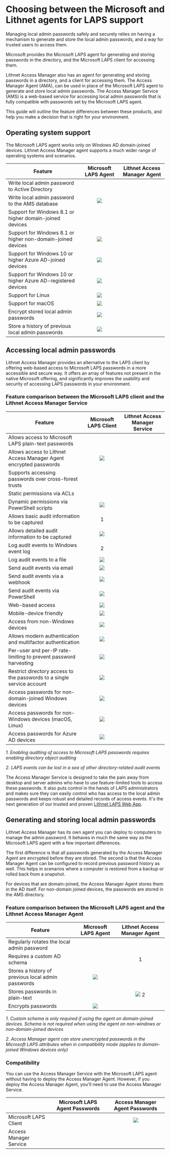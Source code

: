 # Choosing between the Microsoft and Lithnet agents for LAPS support

Managing local admin passwords safely and securely relies on having a mechanism to generate and store the local admin passwords, and a way for trusted users to access them.

Microsoft provides the Microsoft LAPS agent for generating and storing passwords in the directory, and the Microsoft LAPS client for accessing them.

Lithnet Access Manager also has an agent for generating and storing passwords in a directory, and a client for accessing them. The Access Manager Agent (AMA), can be used in place of the Microsoft LAPS agent to generate and store local admin passwords. The Access Manager Service (AMS) is a web-based service for accessing local admin passwords that is fully compatible with passwords set by the Microsoft LAPS agent.

This guide will outline the feature differences between these products, and help you make a decision that is right for your environment.

## Operating system support

The Microsoft LAPS agent works only on Windows AD domain-joined devices. Lithnet Access Manager agent supports a much wider range of operating systems and scenarios.

| Feature                                                      |                       Microsoft LAPS Agent                       |                   Lithnet Access Manager Agent                   |
| ------------------------------------------------------------ | :--------------------------------------------------------------: | :--------------------------------------------------------------: |
| Write local admin password to Active Directory               | <img src="../../images/check2.png" alt="" data-size="line"> | <img src="../../images/check2.png" alt="" data-size="line"> |
| Write local admin password to the AMS database               |                  ![](../../images/dash.png)                 | <img src="../../images/check2.png" alt="" data-size="line"> |
| Support for Windows 8.1 or higher domain-joined devices      | <img src="../../images/check2.png" alt="" data-size="line"> | <img src="../../images/check2.png" alt="" data-size="line"> |
| Support for Windows 8.1 or higher non-domain-joined devices  |                  ![](../../images/dash.png)                 | <img src="../../images/check2.png" alt="" data-size="line"> |
| Support for Windows 10 or higher Azure AD-joined devices     |                  ![](../../images/dash.png)                 | <img src="../../images/check2.png" alt="" data-size="line"> |
| Support for Windows 10 or higher Azure AD-registered devices |                  ![](../../images/dash.png)                 | <img src="../../images/check2.png" alt="" data-size="line"> |
| Support for Linux                                            |                  ![](../../images/dash.png)                 | <img src="../../images/check2.png" alt="" data-size="line"> |
| Support for macOS                                            |                  ![](../../images/dash.png)                 | <img src="../../images/check2.png" alt="" data-size="line"> |
| Encrypt stored local admin passwords                         |                  ![](../../images/dash.png)                 | <img src="../../images/check2.png" alt="" data-size="line"> |
| Store a history of previous local admin passwords            |                  ![](../../images/dash.png)                 | <img src="../../images/check2.png" alt="" data-size="line"> |

## Accessing local admin passwords

Lithnet Access Manager provides an alternative to the LAPS client by offering web-based access to Microsoft LAPS passwords in a more accessible and secure way. It offers an array of features not present in the native Microsoft offering, and significantly improves the usability and security of accessing LAPS passwords in your environment.

### Feature comparison between the Microsoft LAPS client and the Lithnet Access Manager Service

| Feature                                                                |                       Microsoft LAPS Client                       |                  Lithnet Access Manager Service                  |
| ---------------------------------------------------------------------- | :---------------------------------------------------------------: | :--------------------------------------------------------------: |
| Allows access to Microsoft LAPS plain-text passwords                   |  <img src="../../images/check2.png" alt="" data-size="line"> | <img src="../../images/check2.png" alt="" data-size="line"> |
| Allows access to Lithnet Access Manager Agent encrypted passwords      |                  ![](../../images/dash.png)                  | <img src="../../images/check2.png" alt="" data-size="line"> |
| Supports accessing passwords over cross-forest trusts                  |  <img src="../../images/check2.png" alt="" data-size="line"> | <img src="../../images/check2.png" alt="" data-size="line"> |
| Static permissions via ACLs                                            |  <img src="../../images/check2.png" alt="" data-size="line"> | <img src="../../images/check2.png" alt="" data-size="line"> |
| Dynamic permissions via PowerShell scripts                             |                  ![](../../images/dash.png)                  | <img src="../../images/check2.png" alt="" data-size="line"> |
| Allows basic audit information to be captured                          | <img src="../../images/check2.png" alt="" data-size="line">1 | <img src="../../images/check2.png" alt="" data-size="line"> |
| Allows detailed audit information to be captured                       |                  ![](../../images/dash.png)                  | <img src="../../images/check2.png" alt="" data-size="line"> |
| Log audit events to Windows event log                                  | <img src="../../images/check2.png" alt="" data-size="line">2 | <img src="../../images/check2.png" alt="" data-size="line"> |
| Log audit events to a file                                             |                  ![](../../images/dash.png)                  | <img src="../../images/check2.png" alt="" data-size="line"> |
| Send audit events via email                                            |                  ![](../../images/dash.png)                  | <img src="../../images/check2.png" alt="" data-size="line"> |
| Send audit events via a webhook                                        |                  ![](../../images/dash.png)                  | <img src="../../images/check2.png" alt="" data-size="line"> |
| Send audit events via PowerShell                                       |                  ![](../../images/dash.png)                  | <img src="../../images/check2.png" alt="" data-size="line"> |
| Web-based access                                                       |                  ![](../../images/dash.png)                  | <img src="../../images/check2.png" alt="" data-size="line"> |
| Mobile-device friendly                                                 |                  ![](../../images/dash.png)                  | <img src="../../images/check2.png" alt="" data-size="line"> |
| Access from non-Windows devices                                        |                  ![](../../images/dash.png)                  | <img src="../../images/check2.png" alt="" data-size="line"> |
| Allows modern authentication and multifactor authentication            |                  ![](../../images/dash.png)                  | <img src="../../images/check2.png" alt="" data-size="line"> |
| Per-user and per-IP rate-limiting to prevent password harvesting       |                  ![](../../images/dash.png)                  | <img src="../../images/check2.png" alt="" data-size="line"> |
| Restrict directory access to the passwords to a single service account |                  ![](../../images/dash.png)                  | <img src="../../images/check2.png" alt="" data-size="line"> |
| Access passwords for non-domain-joined Windows devices                 |                  ![](../../images/dash.png)                  | <img src="../../images/check2.png" alt="" data-size="line"> |
| Access passwords for non-Windows devices (macOS, Linux)                |                  ![](../../images/dash.png)                  | <img src="../../images/check2.png" alt="" data-size="line"> |
| Access passwords for Azure AD devices                                  |                  ![](../../images/dash.png)                  | <img src="../../images/check2.png" alt="" data-size="line"> |

_1. Enabling auditing of access to Microsoft LAPS passwords requires enabling directory object auditing_

_2. LAPS events can be lost in a sea of other directory-related audit events_

The Access Manager Service is designed to take the pain away from desktop and server admins who have to use feature-limited tools to access these passwords. It also puts control in the hands of LAPS administrators and makes sure they can easily control who has access to the local admin passwords and keeps robust and detailed records of access events. It's the next generation of our trusted and proven [Lithnet LAPS Web App](https://github.com/lithnet/laps-web).

## Generating and storing local admin passwords

Lithnet Access Manager has its own agent you can deploy to computers to manage the admin password. It behaves in much the same way as the Microsoft LAPS agent with a few important differences.

The first difference is that all passwords generated by the Access Manager Agent are encrypted before they are stored. The second is that the Access Manager Agent can be configured to record previous password history as well. This helps in scenarios where a computer is restored from a backup or rolled back from a snapshot.

For devices that are domain-joined, the Access Manager Agent stores them in the AD itself. For non-domain joined devices, the passwords are stored in the AMS directory.

### Feature comparison between the Microsoft LAPS agent and the Lithnet Access Manager Agent

| Feature                                            |                       Microsoft LAPS Agent                       |                    Lithnet Access Manager Agent                   |
| -------------------------------------------------- | :--------------------------------------------------------------: | :---------------------------------------------------------------: |
| Regularly rotates the local admin password         | <img src="../../images/check2.png" alt="" data-size="line"> |  <img src="../../images/check2.png" alt="" data-size="line"> |
| Requires a custom AD schema                        | <img src="../../images/check2.png" alt="" data-size="line"> | <img src="../../images/check2.png" alt="" data-size="line">1 |
| Stores a history of previous local admin passwords |                  ![](../../images/dash.png)                 |  <img src="../../images/check2.png" alt="" data-size="line"> |
| Stores passwords in plain-text                     | <img src="../../images/check2.png" alt="" data-size="line"> |                 ![](../../images/dash.png) 2                 |
| Encrypts passwords                                 |                  ![](../../images/dash.png)                 |  <img src="../../images/check2.png" alt="" data-size="line"> |

_1. Custom schema is only required if using the agent on domain-joined devices. Schema is not required when using the agent on non-windows or non-domain-joined devices_

_2. Access Manager agent can store unencrypted passwords in the Microsoft LAPS attributes when in compatibility mode (applies to domain-joined Windows devices only)_

### Compatibility

You can use the Access Manager Service with the Microsoft LAPS agent without having to deploy the Access Manager Agent. However, if you deploy the Access Manager Agent, you'll need to use the Access Manager Service.

|                        |                  Microsoft LAPS Agent Passwords                  |                  Access Manager Agent Passwords                  |
| ---------------------- | :--------------------------------------------------------------: | :--------------------------------------------------------------: |
| Microsoft LAPS Client  | <img src="../../images/check2.png" alt="" data-size="line"> |                  ![](../../images/dash.png)                 |
| Access Manager Service | <img src="../../images/check2.png" alt="" data-size="line"> | <img src="../../images/check2.png" alt="" data-size="line"> |
